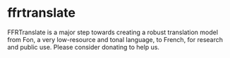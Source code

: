 # ffrtranslate
FFRTranslate is a major step towards creating a robust translation model from Fon, a very low-resource and tonal language, to French, for research and public use. Please consider donating to help us.

